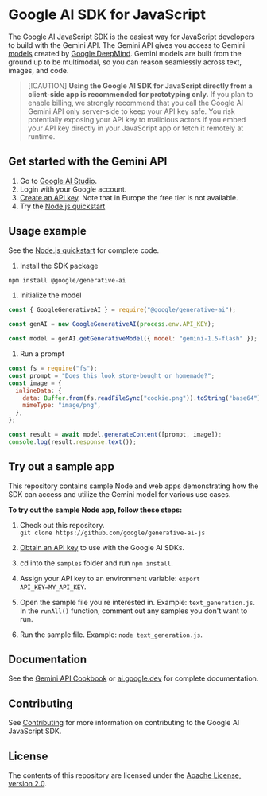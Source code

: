 # Google AI SDK for JavaScript

The Google AI JavaScript SDK is the easiest way for JavaScript developers to
build with the Gemini API. The Gemini API gives you access to Gemini
[models](https://ai.google.dev/models/gemini) created by
[Google DeepMind](https://deepmind.google/technologies/gemini/#introduction).
Gemini models are built from the ground up to be multimodal, so you can reason
seamlessly across text, images, and code.

> [!CAUTION] **Using the Google AI SDK for JavaScript directly from a
> client-side app is recommended for prototyping only.** If you plan to enable
> billing, we strongly recommend that you call the Google AI Gemini API only
> server-side to keep your API key safe. You risk potentially exposing your API
> key to malicious actors if you embed your API key directly in your JavaScript
> app or fetch it remotely at runtime.

## Get started with the Gemini API

1.  Go to [Google AI Studio](https://aistudio.google.com/).
2.  Login with your Google account.
3.  [Create an API key](https://aistudio.google.com/app/apikey). Note that in
    Europe the free tier is not available.
4.  Try the
    [Node.js quickstart](https://ai.google.dev/tutorials/node_quickstart)

## Usage example

See the [Node.js quickstart](https://ai.google.dev/tutorials/node_quickstart)
for complete code.

1.  Install the SDK package

```js
npm install @google/generative-ai
```

1.  Initialize the model

```js
const { GoogleGenerativeAI } = require("@google/generative-ai");

const genAI = new GoogleGenerativeAI(process.env.API_KEY);

const model = genAI.getGenerativeModel({ model: "gemini-1.5-flash" });
```

1.  Run a prompt

```js
const fs = require("fs");
const prompt = "Does this look store-bought or homemade?";
const image = {
  inlineData: {
    data: Buffer.from(fs.readFileSync("cookie.png")).toString("base64"),
    mimeType: "image/png",
  },
};

const result = await model.generateContent([prompt, image]);
console.log(result.response.text());
```

## Try out a sample app

This repository contains sample Node and web apps demonstrating how the SDK can
access and utilize the Gemini model for various use cases.

**To try out the sample Node app, follow these steps:**

1.  Check out this repository. \
    `git clone https://github.com/google/generative-ai-js`

1.  [Obtain an API key](https://makersuite.google.com/app/apikey) to use with
    the Google AI SDKs.

2.  cd into the `samples` folder and run `npm install`.

3.  Assign your API key to an environment variable: `export API_KEY=MY_API_KEY`.

4.  Open the sample file you're interested in. Example: `text_generation.js`.
    In the `runAll()` function, comment out any samples you don't want to run.

5.  Run the sample file. Example: `node text_generation.js`.

## Documentation

See the
[Gemini API Cookbook](https://github.com/google-gemini/gemini-api-cookbook/) or
[ai.google.dev](https://ai.google.dev) for complete documentation.

## Contributing

See [Contributing](/docs/contributing.md) for more information on contributing
to the Google AI JavaScript SDK.

## License

The contents of this repository are licensed under the
[Apache License, version 2.0](http://www.apache.org/licenses/LICENSE-2.0).